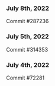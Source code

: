 ### July 8th, 2022

Commit #287236

### July 5th, 2022

Commit #314353


### July 4th, 2022

Commit #72281
